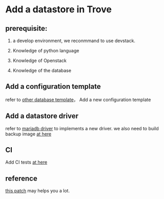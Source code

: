 # Add a datastore in Trove

## prerequisite:

1. a develop environment, we reconmmand to use devstack.

2. Knowledge of python language

3. Knowledge of Openstack

4. Knowledge of the database 


## Add a configuration template

refer to [other database template](https://github.com/openstack/trove/tree/master/trove/templates)， Add a new configuration template


## Add a datastore driver

refer to [mariadb driver](https://github.com/openstack/trove/tree/master/trove/guestagent/datastore/mariadb)  to implements a new driver. we  also need to build backup image [at here](https://github.com/openstack/trove/tree/master/trove/backup)

## CI

Add CI tests [at here](https://github.com/openstack/trove-tempest-plugin/blob/master/trove_tempest_plugin/services/client.py)

## reference

[this patch](https://github.com/openstack/trove/commit/d1af33f17b0994ac1d0ca5acca91f2f29bc82ce9#diff-31eaffdd17f8365edb00b99ad25867f4bd6870494ff4d5c93c6d15fc6edbb364) may helps you a lot.